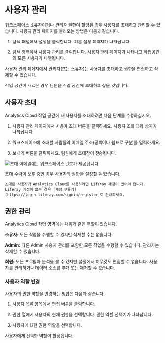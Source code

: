 # 사용자 관리

워크스페이스 소유자이거나 관리자 권한이 할당된 경우 사용자를 초대하고 관리할 수 있습니다. 사용자 관리 페이지를 불러오는 방법은 다음과 같습니다.

1. 탐색 패널에서 설정을 클릭합니다. 기본 설정 페이지가 나타납니다.

1. 탐색 영역에서 사용자 관리를 클릭합니다. 사용자 관리 페이지가 나타나고 작업공간의 모든 사용자가 나열됩니다.

사용자 관리 페이지에서 관리자(또는 소유자)는 사용자를 초대하고 권한을 편집하고 삭제할 수 있습니다.

작업 공간이 새로운 경우 팀원을 작업 공간에 초대하고 싶을 것입니다.

## 사용자 초대

Analytics Cloud 작업 공간에 새 사용자를 초대하려면 다음 단계를 수행하십시오.

1. 사용자 관리 페이지에서 사용자 초대 버튼을 클릭하세요. 사용자 초대 대화 상자가 나타납니다.

1. 워크스페이스에 초대할 사람들의 이메일 주소(공백이나 쉼표로 구분)를 입력하세요.

1. 보내기 버튼을 클릭하세요. 팀원에게 초대장이 전송됩니다.

![초대 이메일에는 워크스페이스 번호가 제공됩니다.](managing-users/images/01.png)

초대 수락이 보류 중인 경우 사용자의 권한을 설정할 수 있습니다.

```{note}
초대된 사용자가 Analytics Cloud를 사용하려면 Liferay 계정이 있어야 합니다. Liferay 계정이 없는 경우 [계정 만들기](https://login.liferay.com/signin/register)로 안내하세요.
```

## 권한 관리

Analytics Cloud 작업 영역에는 다음과 같은 역할이 있습니다.

**소유자:** 모든 작업을 수행할 수 있지만 삭제할 수는 없습니다.

**Admin:** 다른 Admin 사용자 관리를 포함한 모든 작업을 수행할 수 있습니다. 관리자는 삭제할 수 있습니다.

**회원:** 모든 프로필과 분석을 볼 수 있지만 설정에서 아무것도 편집할 수 없습니다. 사용자를 관리하거나 데이터 소스를 추가 또는 제거할 수 없습니다.

### 사용자 역할 변경

사용자의 권한 역할을 변경하는 방법은 다음과 같습니다.

1. 사용자 목록 항목에서 편집 버튼을 클릭합니다.

1. 권한 열에서 사용자의 현재 권한을 선택합니다. 권한 역할 선택기가 나타납니다.

1. 사용자에 대한 권한 역할을 선택합니다.

사용자에게 선택한 역할이 할당됩니다.
